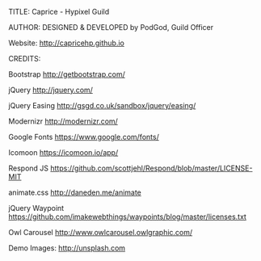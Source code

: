 
TITLE: 
Caprice - Hypixel Guild

AUTHOR:
DESIGNED & DEVELOPED by PodGod, Guild Officer

Website: http://capricehp.github.io


CREDITS:

Bootstrap
http://getbootstrap.com/

jQuery
http://jquery.com/

jQuery Easing
http://gsgd.co.uk/sandbox/jquery/easing/

Modernizr
http://modernizr.com/

Google Fonts
https://www.google.com/fonts/

Icomoon
https://icomoon.io/app/

Respond JS
https://github.com/scottjehl/Respond/blob/master/LICENSE-MIT

animate.css
http://daneden.me/animate

jQuery Waypoint
https://github.com/imakewebthings/waypoints/blog/master/licenses.txt

Owl Carousel
http://www.owlcarousel.owlgraphic.com/

Demo Images:
http://unsplash.com

